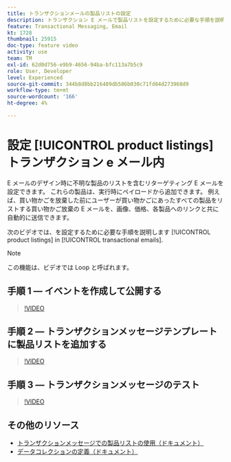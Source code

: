 ```yaml
---
title: トランザクションメールの製品リストの設定
description: トランザクション E メールで製品リストを設定するために必要な手順を説明します。
feature: Transactional Messaging, Email
kt: 1728
thumbnail: 25915
doc-type: feature video
activity: use
team: TM
exl-id: 62d0d756-e9b9-4656-94ba-bfc113a7b5c9
role: User, Developer
level: Experienced
source-git-commit: 344b8d8bb216489db586b030c71fd84d273968d9
workflow-type: tm+mt
source-wordcount: '166'
ht-degree: 4%

---
```


# 設定 [!UICONTROL product listings] トランザクション e メール内

E メールのデザイン時に不明な製品のリストを含むリターゲティング E メールを設定できます。 これらの製品は、実行時にペイロードから追加できます。 例えば、買い物かごを放棄した前にユーザーが買い物かごにあったすべての製品をリストする買い物かご放棄の E メールを、画像、価格、各製品へのリンクと共に自動的に送信できます。

次のビデオでは、を設定するために必要な手順を説明します [!UICONTROL product listings] in [!UICONTROL transactional emails].

>[!NOTE]
>
>この機能は、ビデオでは Loop と呼ばれます。

## 手順 1 — イベントを作成して公開する

>[!VIDEO](https://video.tv.adobe.com/v/25914?quality=12)

## 手順 2 — トランザクションメッセージテンプレートに製品リストを追加する

>[!VIDEO](https://video.tv.adobe.com/v/25915?quality=12)

## 手順 3 — トランザクションメッセージのテスト

>[!VIDEO](https://video.tv.adobe.com/v/25916?quality=12)

## その他のリソース

* [トランザクションメッセージでの製品リストの使用（ドキュメント）](https://experienceleague.adobe.com/docs/campaign-standard/using/communication-channels/transactional-messaging/transactional-message-edition/editing-transactional-message.html?lang=en)
* [データコレクションの定義（ドキュメント）](https://experienceleague.adobe.com/docs/campaign-standard/using/communication-channels/transactional-messaging/event-configuration/configuring-transactional-event.html?lang=en)
